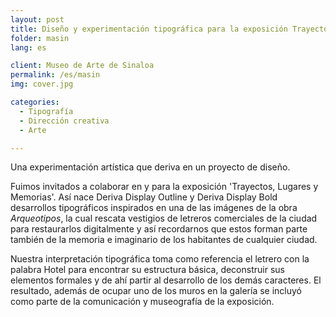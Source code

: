 ```yaml
---
layout: post
title: Diseño y experimentación tipográfica para la exposición Trayectos, Lugares y Memorias
folder: masin
lang: es

client: Museo de Arte de Sinaloa
permalink: /es/masin
img: cover.jpg

categories:
  - Tipografía
  - Dirección creativa
  - Arte

---
```


Una experimentación artística que deriva en un proyecto de diseño.

Fuimos invitados a colaborar en y para la exposición 'Trayectos, Lugares y Memorias'. Así nace Deriva Display Outline y Deriva Display Bold desarrollos tipográficos inspirados en una de las imágenes de la obra *Arqueotipos*, la cual rescata vestigios de letreros comerciales de la ciudad para restaurarlos digitalmente y así recordarnos que estos forman parte también de la memoria e imaginario de los habitantes de cualquier ciudad.

Nuestra interpretación tipográfica toma como referencia el letrero con la palabra Hotel para encontrar su estructura básica, deconstruir sus elementos formales y de ahí partir al desarrollo de los demás caracteres. El resultado, además de ocupar uno de los muros en la galería se incluyó como parte de la comunicación y museografía de la exposición.
